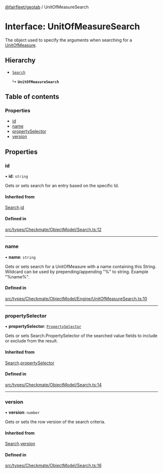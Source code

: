 [@fairfleet/geotab](../README.md) / UnitOfMeasureSearch

# Interface: UnitOfMeasureSearch

The object used to specify the arguments when searching for a [UnitOfMeasure](UnitOfMeasure.md).

## Hierarchy

- [`Search`](Search.md)

  ↳ **`UnitOfMeasureSearch`**

## Table of contents

### Properties

- [id](UnitOfMeasureSearch.md#id)
- [name](UnitOfMeasureSearch.md#name)
- [propertySelector](UnitOfMeasureSearch.md#propertyselector)
- [version](UnitOfMeasureSearch.md#version)

## Properties

### id

• **id**: `string`

Gets or sets search for an entry based on the specific Id.

#### Inherited from

[Search](Search.md).[id](Search.md#id)

#### Defined in

[src/types/Checkmate/ObjectModel/Search.ts:12](https://github.com/fairfleet/geotab/blob/d57d931/src/types/Checkmate/ObjectModel/Search.ts#L12)

___

### name

• **name**: `string`

Gets or sets search for a UnitOfMeasure with a name containing this String. Wildcard can be used by prepending/appending "%" to string. Example "%name%".

#### Defined in

[src/types/Checkmate/ObjectModel/Engine/UnitOfMeasureSearch.ts:10](https://github.com/fairfleet/geotab/blob/d57d931/src/types/Checkmate/ObjectModel/Engine/UnitOfMeasureSearch.ts#L10)

___

### propertySelector

• **propertySelector**: [`PropertySelector`](PropertySelector.md)

Gets or sets Search.PropertySelector of the searched value fields to include or exclude from the result.

#### Inherited from

[Search](Search.md).[propertySelector](Search.md#propertyselector)

#### Defined in

[src/types/Checkmate/ObjectModel/Search.ts:14](https://github.com/fairfleet/geotab/blob/d57d931/src/types/Checkmate/ObjectModel/Search.ts#L14)

___

### version

• **version**: `number`

Gets or sets the row version of the search criteria.

#### Inherited from

[Search](Search.md).[version](Search.md#version)

#### Defined in

[src/types/Checkmate/ObjectModel/Search.ts:16](https://github.com/fairfleet/geotab/blob/d57d931/src/types/Checkmate/ObjectModel/Search.ts#L16)

